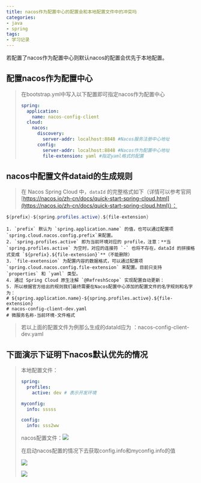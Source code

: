 ```yaml
---
title: nacos作为配置中心的配置会和本地配置文件中的冲突吗
categories:
- java
- spring
tags:
- 学习记录
---
```




若配置了nacos作为配置中心则默认nacos的配置会优先于本地配置。
<!--  more  -->

## 配置nacos作为配置中心

> 在bootstrap.yml中写入以下配置即可指定nacos作为配置中心
>
> ```yml
> spring:
>   application:
>     name: nacos-config-client
>   cloud:
>     nacos:
>       discovery:
>         server-addr: localhost:8848 #Nacos服务注册中心地址
>       config:
>         server-addr: localhost:8848 #Nacos作为配置中心地址
>         file-extension: yaml #指定yaml格式的配置
> ```

## nacos中配置文件dataid的生成规则

> 在 Nacos Spring Cloud 中，`dataId` 的完整格式如下（详情可以参考官网 [https://nacos.io/zh-cn/docs/quick-start-spring-cloud.html](https://nacos.io/zh-cn/docs/quick-start-spring-cloud.html)）：

```java
${prefix}-${spring.profiles.active}.${file-extension}
```

	1. `prefix` 默认为 `spring.application.name` 的值，也可以通过配置项 `spring.cloud.nacos.config.prefix`来配置。
	2. `spring.profiles.active` 即为当前环境对应的 profile，注意：**当 `spring.profiles.active` 为空时，对应的连接符 `-` 也将不存在，dataId 的拼接格式变成 `${prefix}.${file-extension}`**（不能删除）
	3. `file-exetension` 为配置内容的数据格式，可以通过配置项 `spring.cloud.nacos.config.file-extension` 来配置。目前只支持 `properties` 和 `yaml` 类型。
	4. 通过 Spring Cloud 原生注解 `@RefreshScope` 实现配置自动更新：
	5. 所以根据官方给出的规则我们最终需要在Nacos配置中心添加的配置文件的名字规则和名字为：
	# ${spring.application.name}-${spring.profiles.active}.${file-extension}
	# nacos-config-client-dev.yaml
	# 微服务名称-当前环境-文件格式

> 若以上面的配置文件为例那么生成的dataId应为 ：nacos-config-client-dev.yaml



## 下面演示下证明下nacos默认优先的情况

> 本地配置文件：
>
> ```yml
> spring:
>   profiles:
>     active: dev # 表示开发环境
> 
> myconfig:
>   info: sssss
> 
> config:
>   info: sss2ww
> ```
>
> nacos配置文件：![](hhttps://cdn.jsdelivr.net/gh/lbwdada/Mybolg_img/2023-03-03/nacos%E4%BD%9C%E4%B8%BA%E9%85%8D%E7%BD%AE%E4%B8%AD%E5%BF%83%E7%9A%84%E9%85%8D%E7%BD%AE%E4%BC%9A%E5%92%8C%E6%9C%AC%E5%9C%B0%E9%85%8D%E7%BD%AE%E6%96%87%E4%BB%B6%E4%B8%AD%E7%9A%84%E5%86%B2%E7%AA%81%E5%90%97/image-20230303223719740.png)
>
>
> 在启动nacos配置的情况下去获取config.info和myconfig.info的值
>
> ![](https://cdn.jsdelivr.net/gh/lbwdada/Mybolg_img/2023-03-03/nacos%E4%BD%9C%E4%B8%BA%E9%85%8D%E7%BD%AE%E4%B8%AD%E5%BF%83%E7%9A%84%E9%85%8D%E7%BD%AE%E4%BC%9A%E5%92%8C%E6%9C%AC%E5%9C%B0%E9%85%8D%E7%BD%AE%E6%96%87%E4%BB%B6%E4%B8%AD%E7%9A%84%E5%86%B2%E7%AA%81%E5%90%97/image-20230303225753859.png)
>
> ![](https://cdn.jsdelivr.net/gh/lbwdada/Mybolg_img/2023-03-03/nacos%E4%BD%9C%E4%B8%BA%E9%85%8D%E7%BD%AE%E4%B8%AD%E5%BF%83%E7%9A%84%E9%85%8D%E7%BD%AE%E4%BC%9A%E5%92%8C%E6%9C%AC%E5%9C%B0%E9%85%8D%E7%BD%AE%E6%96%87%E4%BB%B6%E4%B8%AD%E7%9A%84%E5%86%B2%E7%AA%81%E5%90%97/image-20230303225650608.png)
>
